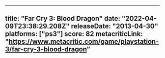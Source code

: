 
---
title: "Far Cry 3: Blood Dragon"
date: "2022-04-09T23:38:29.208Z"
releaseDate: "2013-04-30"
platforms: ["ps3"]
score: 82
metacriticLink: "https://www.metacritic.com/game/playstation-3/far-cry-3-blood-dragon"
---
